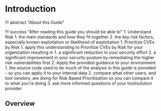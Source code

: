 # Introduction

!!! abstract "About this Guide"



!!! success "After reading this guide you should be able to"
    1. Understand Risk 
          1. the main standards and how they fit together
          2. the key risk factors, especially known exploitation or likelihood of exploitation
    1. Prioritize CVEs by Risk
          1. apply this understanding to Prioritize CVEs by Risk for your organization resulting in
             1. a significant reduction in your security effort
             2. a significant improvement in your security posture by remediating the higher risk vulnerabilities first
    2. Apply the provided guidance to your environment
          1. the source code used to do much of the analysis in this guide is provided - so you can apply it to your internal data
          2. compare what other users, and tool vendors, are doing for Risk Based Prioritization so you can compare it to what you're doing
          3. ask more informed questions of your tool/solution provider

## Overview
